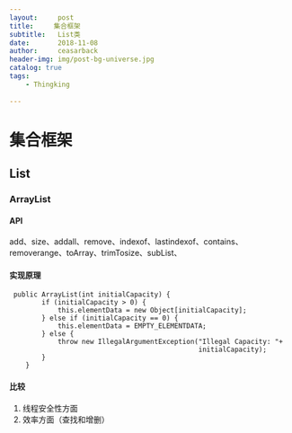 ```yaml
---
layout:     post
title:     集合框架
subtitle:   List类
date:       2018-11-08
author:     ceasarback
header-img: img/post-bg-universe.jpg
catalog: true
tags:
    - Thingking
    
---
```

# 集合框架
## List
### ArrayList


#### API
add、size、addall、remove、indexof、lastindexof、contains、removerange、toArray、trimTosize、subList、

#### 实现原理
```
 public ArrayList(int initialCapacity) {
        if (initialCapacity > 0) {
            this.elementData = new Object[initialCapacity];
        } else if (initialCapacity == 0) {
            this.elementData = EMPTY_ELEMENTDATA;
        } else {
            throw new IllegalArgumentException("Illegal Capacity: "+
                                               initialCapacity);
        }
    }

```

#### 比较  

1. 线程安全性方面
2. 效率方面（查找和增删）


